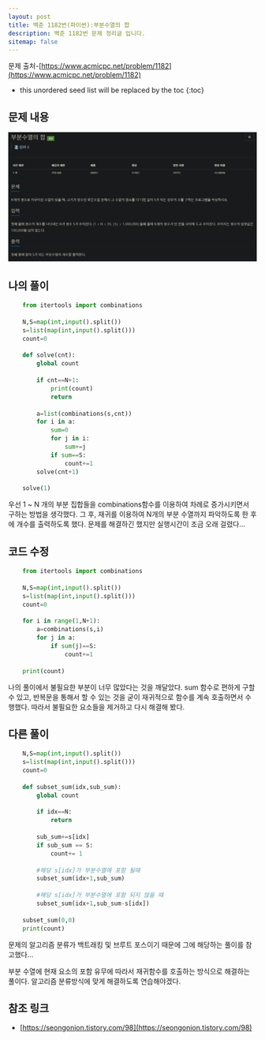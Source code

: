 ```yaml
---
layout: post
title: 백준 1182번(파이썬):부분수열의 합
description: 백준 1182번 문제 정리글 입니다.
sitemap: false
---
```

문제 출처-[https://www.acmicpc.net/problem/1182](https://www.acmicpc.net/problem/1182)

* this unordered seed list will be replaced by the toc
{:toc}

## 문제 내용
![백준 1182번](/assets/img/blog/bj1182.png)

## 나의 풀이

~~~python
    from itertools import combinations

    N,S=map(int,input().split())
    s=list(map(int,input().split()))
    count=0

    def solve(cnt):
        global count
        
        if cnt==N+1:
            print(count)
            return
        
        a=list(combinations(s,cnt))
        for i in a:
            sum=0
            for j in i:
                sum+=j
            if sum==S:
                count+=1
        solve(cnt+1)
        
    solve(1)
~~~

우선 1 ~ N 개의 부분 집합들을 combinations함수를 이용하여 차례로 증가시키면서 구하는 방법을 생각했다. 그 후, 재귀를 이용하여 N개의 부분 수열까지 파악하도록 한 후에 개수를 출력하도록 했다. 문제를 해결하긴 했지만 실행시간이 조금 오래 걸렸다...

## 코드 수정
~~~python
    from itertools import combinations

    N,S=map(int,input().split())
    s=list(map(int,input().split()))
    count=0

    for i in range(1,N+1):
        a=combinations(s,i)
        for j in a:
            if sum(j)==S:
                count+=1

    print(count)
~~~

나의 풀이에서 불필요한 부분이 너무 많았다는 것을 깨달았다. sum 함수로 편하게 구할 수 있고, 반복문을 통해서 할 수 있는 것을 굳이 재귀적으로 함수를 계속 호출하면서 수행했다. 따라서 불필요한 요소들을 제거하고 다시 해결해 봤다.

## 다른 풀이
~~~python
    N,S=map(int,input().split())
    s=list(map(int,input().split()))
    count=0

    def subset_sum(idx,sub_sum):
        global count
        
        if idx==N:
            return
        
        sub_sum+=s[idx]
        if sub_sum == S:
            count+= 1
        
        #해당 s[idx]가 부분수열에 포함 될때
        subset_sum(idx+1,sub_sum)
        
        #해당 s[idx]가 부분수열에 포함 되지 않을 때    
        subset_sum(idx+1,sub_sum-s[idx])

    subset_sum(0,0)
    print(count)
~~~

문제의 알고리즘 분류가 백트래킹 및 브루트 포스이기 때문에 그에 해당하는 풀이를 참고했다...

부분 수열에 현재 요소의 포함 유무에 따라서 재귀함수를 호출하는 방식으로 해결하는 풀이다. 알고리즘 분류방식에 맞게 해결하도록 연습해야겠다.

## **참조 링크** 

- [https://seongonion.tistory.com/98](https://seongonion.tistory.com/98)